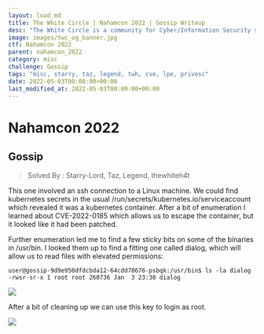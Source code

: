 ```yaml
---
layout: load_md
title: The White Circle | Nahamcon 2022 | Gossip Writeup
desc: "The White Circle is a community for Cyber/Information Security students, enthusiasts and professionals. You can discuss anything related to Security, share your knowledge with others, get help when you need it and proceed further in your journey with amazing people from all over the world."
image: images/twc_og_banner.jpg
ctf: Nahamcon 2022
parent: nahamcon_2022
category: misc
challenge: Gossip
tags: "misc, starry, taz, legend, twh, cve, lpe, privesc"
date: 2022-05-03T00:00:00+00:00
last_modified_at: 2022-05-03T00:00:00+00:00
---
```


<h1 class="heading card-title white-text">Nahamcon 2022</h1>

## Gossip
> Solved By : Starry-Lord, Taz, Legend, thewhiteh4t

This one involved an ssh connection to a Linux machine. We could find kubernetes secrets in the usual /run/secrets/kubernetes.io/serviceaccount which revealed it was a kubernetes container.
After a bit of enumeration I learned about CVE-2022-0185 which allows us to escape the container, but it looked like it had been patched.

Further enumeration led me to find a few sticky bits on some of the binaries in /usr/bin. I looked them up to find a fitting one called dialog, which will allow us to read files with elevated permissions:

```
user@gossip-9d9e950dfdcbda12-64cdd78676-psbqk:/usr/bin$ ls -la dialog 
-rwsr-sr-x 1 root root 260736 Jan  3 23:30 dialog
```

![](https://i.imgur.com/EZjKAA0.png)

After a bit of cleaning up we can use this key to login as root.


![](https://i.imgur.com/jdEnsST.png)

